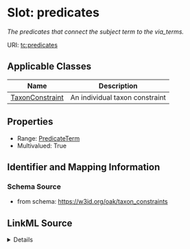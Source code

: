 # Slot: predicates
_The predicates that connect the subject term to the via_terms._


URI: [tc:predicates](https://w3id.org/linkml/taxon_constraints/predicates)



<!-- no inheritance hierarchy -->




## Applicable Classes

| Name | Description |
| --- | --- |
[TaxonConstraint](TaxonConstraint.md) | An individual taxon constraint






## Properties

* Range: [PredicateTerm](PredicateTerm.md)
* Multivalued: True








## Identifier and Mapping Information







### Schema Source


* from schema: https://w3id.org/oak/taxon_constraints




## LinkML Source

<details>
```yaml
name: predicates
description: The predicates that connect the subject term to the via_terms.
from_schema: https://w3id.org/oak/taxon_constraints
rank: 1000
multivalued: true
alias: predicates
owner: TaxonConstraint
domain_of:
- TaxonConstraint
range: PredicateTerm

```
</details>
